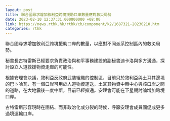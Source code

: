 ```yaml
---
layout: post
title: 聯合國尋求增加敘利亞跨境援助口岸數量應對救災局勢
date: 2023-02-10 12:37:31.000000000 +08:00
link: https://news.rthk.hk/rthk/ch/component/k2/1687321-20230210.htm
categories: rthk
---
```


聯合國尋求增加敘利亞跨境援助口岸的數量，以應對不同派系控制區內的救災局勢。

秘書長古特雷斯已經要求負責政治與和平事務建設的副秘書迪卡洛與多方溝通，探討設立人道救援物資走廊的可能性。

根據安理會決議，敘利亞反政府武裝組織的控制區，目前只於敘利亞與土耳其邊境的巴卜哈瓦，有一個口岸可用於人道物資運送，土耳其物資中轉中心與該口岸之間的道路，在大地震後一度中斷，目前已經搶通。安理會可能在下星期討論增加跨境口岸。

古特雷斯形容現時在團結、而非政治化或分裂的時候，呼籲安理會成員國促成更多過境運輸口岸。
